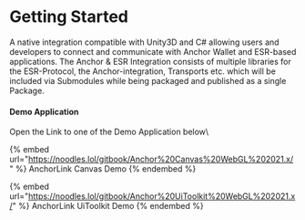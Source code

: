 # Getting Started

A native integration compatible with Unity3D and C# allowing users and developers to connect and communicate with Anchor Wallet and ESR-based applications. The Anchor & ESR Integration consists of multiple libraries for the ESR-Protocol, the Anchor-integration, Transports etc. which will be included via Submodules while being packaged and published as a single Package.



#### Demo Application

Open the Link to one of the Demo Application below\


{% embed url="https://noodles.lol/gitbook/Anchor%20Canvas%20WebGL%202021.x/" %}
AnchorLink Canvas Demo
{% endembed %}

{% embed url="https://noodles.lol/gitbook/Anchor%20UiToolkit%20WebGL%202021.x/" %}
AnchorLink UiToolkit Demo
{% endembed %}
